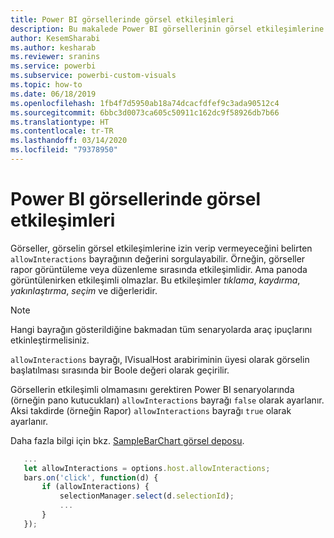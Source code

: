 ```yaml
---
title: Power BI görsellerinde görsel etkileşimleri
description: Bu makalede Power BI görsellerinin görsel etkileşimlerine izin vermesi gerekip gerekmediğini denetleme işlemi açıklanır.
author: KesemSharabi
ms.author: kesharab
ms.reviewer: sranins
ms.service: powerbi
ms.subservice: powerbi-custom-visuals
ms.topic: how-to
ms.date: 06/18/2019
ms.openlocfilehash: 1fb4f7d5950ab18a74dcacfdfef9c3ada90512c4
ms.sourcegitcommit: 6bbc3d0073ca605c50911c162dc9f58926db7b66
ms.translationtype: HT
ms.contentlocale: tr-TR
ms.lasthandoff: 03/14/2020
ms.locfileid: "79378950"
---
```

# <a name="visual-interactions-in-power-bi-visuals"></a>Power BI görsellerinde görsel etkileşimleri

Görseller, görselin görsel etkileşimlerine izin verip vermeyeceğini belirten `allowInteractions` bayrağının değerini sorgulayabilir. Örneğin, görseller rapor görüntüleme veya düzenleme sırasında etkileşimlidir. Ama panoda görüntülenirken etkileşimli olmazlar. Bu etkileşimler *tıklama*, *kaydırma*, *yakınlaştırma*, *seçim* ve diğerleridir. 

> [!NOTE]
> Hangi bayrağın gösterildiğine bakmadan tüm senaryolarda araç ipuçlarını etkinleştirmelisiniz.

`allowInteractions` bayrağı, IVisualHost arabiriminin üyesi olarak görselin başlatılması sırasında bir Boole değeri olarak geçirilir.

Görsellerin etkileşimli olmamasını gerektiren Power BI senaryolarında (örneğin pano kutucukları) `allowInteractions` bayrağı `false` olarak ayarlanır. Aksi takdirde (örneğin Rapor) `allowInteractions` bayrağı `true` olarak ayarlanır.

Daha fazla bilgi için bkz. [SampleBarChart görsel deposu](https://github.com/Microsoft/PowerBI-visuals-sampleBarChart/commit/59a47935d8f5272ce145fe804193599ddb7e2001).

```typescript
   ...
   let allowInteractions = options.host.allowInteractions;
   bars.on('click', function(d) {
       if (allowInteractions) {
           selectionManager.select(d.selectionId);
           ...
       }
   });
```
